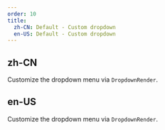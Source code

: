 ```yaml
---
order: 10
title:
  zh-CN: Default - Custom dropdown
  en-US: Default - Custom dropdown
---
```


## zh-CN
Customize the dropdown menu via `DropdownRender`.

## en-US

Customize the dropdown menu via `DropdownRender`.